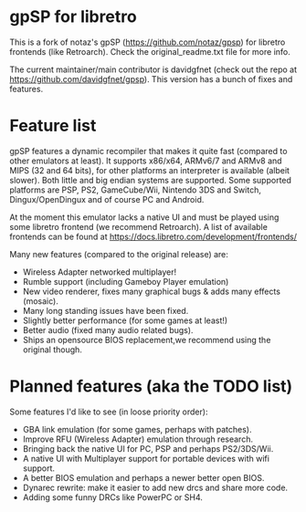 
gpSP for libretro
=================

This is a fork of notaz's gpSP (https://github.com/notaz/gpsp) for libretro
frontends (like Retroarch). Check the original_readme.txt file for more info.

The current maintainer/main contributor is davidgfnet (check out the repo at
https://github.com/davidgfnet/gpsp). This version has a bunch of fixes and
features.

Feature list
============

gpSP features a dynamic recompiler that makes it quite fast (compared to other
emulators at least). It supports x86/x64, ARMv6/7 and ARMv8 and MIPS (32 and 64
bits), for other platforms an interpreter is available (albeit slower). Both
little and big endian systems are supported. Some supported platforms are PSP,
PS2, GameCube/Wii, Nintendo 3DS and Switch, Dingux/OpenDingux and of course
PC and Android.

At the moment this emulator lacks a native UI and must be played using some
libretro frontend (we recommend Retroarch). A list of available frontends can
be found at https://docs.libretro.com/development/frontends/

Many new features (compared to the original release) are:

 - Wireless Adapter networked multiplayer!
 - Rumble support (including Gameboy Player emulation)
 - New video renderer, fixes many graphical bugs & adds many effects (mosaic).
 - Many long standing issues have been fixed.
 - Slightly better performance (for some games at least!)
 - Better audio (fixed many audio related bugs).
 - Ships an opensource BIOS replacement,we recommend using the original though.

Planned features (aka the TODO list)
====================================

Some features I'd like to see (in loose priority order):

 - GBA link emulation (for some games, perhaps with patches).
 - Improve RFU (Wireless Adapter) emulation through research.
 - Bringing back the native UI for PC, PSP and perhaps PS2/3DS/Wii.
 - A native UI with Multiplayer support for portable devices with wifi support.
 - A better BIOS emulation and perhaps a newer better open BIOS.
 - Dynarec rewrite: make it easier to add new drcs and share more code.
 - Adding some funny DRCs like PowerPC or SH4.


